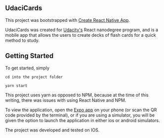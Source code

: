 ## UdaciCards

This project was bootstrapped with [Create React Native App](https://github.com/react-community/create-react-native-app).

UdaciCards was created for [Udacity's](https://udacity.com) React nanodegree program, and is a mobile app that
allows the users to create decks of flash cards for a quick method to study.

## Getting Started

To get started, simply

```
cd into the project folder

yarn start
```

This project uses yarn as opposed to NPM, because at the time of this writing, there was issues with using React Native and NPM.

To view the application, open the [Expo app](https://expo.io) on your phone (or scan the QR code provided by the terminal),
or if you are using a simulator, you will be given the option to launch the application in either ios or android simulators.

The project was developed and tested on IOS.

